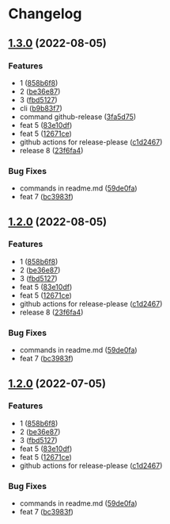 # Changelog

## [1.3.0](https://github.com/VicStor/release-pl/compare/release-pl-v1.2.0...release-pl-v1.3.0) (2022-08-05)


### Features

* 1 ([858b6f8](https://github.com/VicStor/release-pl/commit/858b6f8d0bec05842ef5ca7dba2fdf88abf05eef))
* 2 ([be36e87](https://github.com/VicStor/release-pl/commit/be36e87160f4b5a3e740c6cec36f41598063dbd6))
* 3 ([fbd5127](https://github.com/VicStor/release-pl/commit/fbd5127ed24fe62348c524e4cac2ce10b00487f4))
* cli ([b9b83f7](https://github.com/VicStor/release-pl/commit/b9b83f7c8284a7f2ddbea757424671d295d0ffbc))
* command github-release ([3fa5d75](https://github.com/VicStor/release-pl/commit/3fa5d75e5f49a6772883c2d1717bb9e2c988c1c6))
* feat 5 ([83e10df](https://github.com/VicStor/release-pl/commit/83e10df69a81713273a3cd8c44cbced6465c4309))
* feat 5 ([12671ce](https://github.com/VicStor/release-pl/commit/12671ced4b6d4bc85609aac0031443429ae2b4a9))
* github actions for release-please ([c1d2467](https://github.com/VicStor/release-pl/commit/c1d246717de0a70e4dfadc052130c63f187f1ca6))
* release 8 ([23f6fa4](https://github.com/VicStor/release-pl/commit/23f6fa45d4d10f2965e5a9bf61658cbaaf529464))


### Bug Fixes

* commands in readme.md ([59de0fa](https://github.com/VicStor/release-pl/commit/59de0fa52895b9161fee4c6b50f93884be12099b))
* feat 7 ([bc3983f](https://github.com/VicStor/release-pl/commit/bc3983fe0abf4a5105a78d3052cca635465f467e))

## [1.2.0](https://github.com/VicStor/release-pl/compare/v1.1.0...v1.2.0) (2022-08-05)


### Features

* 1 ([858b6f8](https://github.com/VicStor/release-pl/commit/858b6f8d0bec05842ef5ca7dba2fdf88abf05eef))
* 2 ([be36e87](https://github.com/VicStor/release-pl/commit/be36e87160f4b5a3e740c6cec36f41598063dbd6))
* 3 ([fbd5127](https://github.com/VicStor/release-pl/commit/fbd5127ed24fe62348c524e4cac2ce10b00487f4))
* feat 5 ([83e10df](https://github.com/VicStor/release-pl/commit/83e10df69a81713273a3cd8c44cbced6465c4309))
* feat 5 ([12671ce](https://github.com/VicStor/release-pl/commit/12671ced4b6d4bc85609aac0031443429ae2b4a9))
* github actions for release-please ([c1d2467](https://github.com/VicStor/release-pl/commit/c1d246717de0a70e4dfadc052130c63f187f1ca6))
* release 8 ([23f6fa4](https://github.com/VicStor/release-pl/commit/23f6fa45d4d10f2965e5a9bf61658cbaaf529464))


### Bug Fixes

* commands in readme.md ([59de0fa](https://github.com/VicStor/release-pl/commit/59de0fa52895b9161fee4c6b50f93884be12099b))
* feat 7 ([bc3983f](https://github.com/VicStor/release-pl/commit/bc3983fe0abf4a5105a78d3052cca635465f467e))

## [1.2.0](https://github.com/VicStor/release-pl/compare/v1.1.0...v1.2.0) (2022-07-05)


### Features

* 1 ([858b6f8](https://github.com/VicStor/release-pl/commit/858b6f8d0bec05842ef5ca7dba2fdf88abf05eef))
* 2 ([be36e87](https://github.com/VicStor/release-pl/commit/be36e87160f4b5a3e740c6cec36f41598063dbd6))
* 3 ([fbd5127](https://github.com/VicStor/release-pl/commit/fbd5127ed24fe62348c524e4cac2ce10b00487f4))
* feat 5 ([83e10df](https://github.com/VicStor/release-pl/commit/83e10df69a81713273a3cd8c44cbced6465c4309))
* feat 5 ([12671ce](https://github.com/VicStor/release-pl/commit/12671ced4b6d4bc85609aac0031443429ae2b4a9))
* github actions for release-please ([c1d2467](https://github.com/VicStor/release-pl/commit/c1d246717de0a70e4dfadc052130c63f187f1ca6))


### Bug Fixes

* commands in readme.md ([59de0fa](https://github.com/VicStor/release-pl/commit/59de0fa52895b9161fee4c6b50f93884be12099b))
* feat 7 ([bc3983f](https://github.com/VicStor/release-pl/commit/bc3983fe0abf4a5105a78d3052cca635465f467e))
